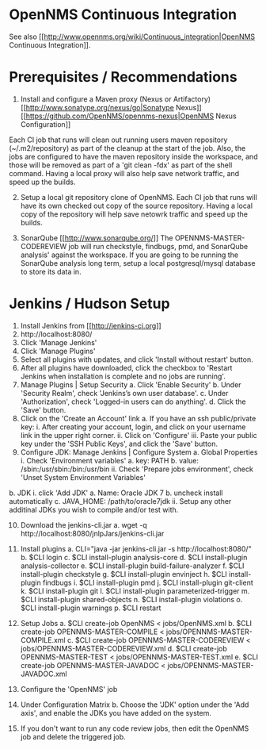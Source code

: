OpenNMS Continuous Integration
==============================

See also [[http://www.opennms.org/wiki/Continuous_integration|OpenNMS Continuous Integration]].

Prerequisites / Recommendations
===============================
1. Install and configure a Maven proxy (Nexus or Artifactory)
[[http://www.sonatype.org/nexus/go|Sonatype Nexus]]
[[https://github.com/OpenNMS/opennms-nexus|OpenNMS Nexus Configuration]]

Each CI job that runs will clean out running users maven repository
(~/.m2/repository) as part of the cleanup at the start of the job. Also,
the jobs are configured to have the maven repository inside the workspace,
and those will be removed as part of a 'git clean -fdx' as part of the
shell command. Having a local proxy will also help save network traffic,
and speed up the builds.

2. Setup a local git repository clone of OpenNMS.
Each CI job that runs will have its own checked out copy of the source repository. Having a local copy
of the repository will help save netowrk traffic and speed up the builds.

3. SonarQube 
[[http://www.sonarqube.org/]]
The OPENNMS-MASTER-CODEREVIEW job will run checkstyle, findbugs, pmd, and
SonarQube analysis' against the workspace. If you are going to be running
the SonarQube analysis long term, setup a local postgresql/mysql database
to store its data in.

Jenkins / Hudson Setup
======================
1. Install Jenkins from [[http://jenkins-ci.org]]
2. http://localhost:8080/
3. Click 'Manage Jenkins'
4. Click 'Manage Plugins'
5. Select all plugins with updates, and click 'Install without restart' button.
6. After all plugins have downloaded, click the checkbox to 'Restart Jenkins when installation is complete and no jobs are running'.
7. Manage Plugins | Setup Security
  a. Click 'Enable Security'
  b. Under 'Security Realm', check 'Jenkins’s own user database'.
  c. Under 'Authorization', check 'Logged-in users can do anything'.
  d. Click the 'Save' button.
8. Click on the 'Create an Account' link
  a. If you have an ssh public/private key:
    i. After creating your account, login, and click on your username link in the upper right corner.
    ii. Click on 'Configure'
    iii. Paste your public key under the 'SSH Public Keys', and click the 'Save' button.
9. Configure JDK:
  Manage Jenkins | Configure System
  a. Global Properties
    i. Check 'Environment variables'
      a. key: PATH
      b. value: /sbin:/usr/sbin:/bin:/usr/bin
    ii. Check 'Prepare jobs environment', check 'Unset System Environment Variables'

  b. JDK
     i. click 'Add JDK'
        a. Name: Oracle JDK 7
        b. uncheck install automatically
        c. JAVA_HOME: /path/to/oracle7jdk
     ii. Setup any other additinal JDKs you wish to compile and/or test with.

10. Download the jenkins-cli.jar
  a. wget -q http://localhost:8080/jnlpJars/jenkins-cli.jar

11. Install plugins
  a. CLI="java -jar jenkins-cli.jar -s http://localhost:8080/"
  b. $CLI login
  c. $CLI install-plugin analysis-core
  d. $CLI install-plugin analysis-collector
  e. $CLI install-plugin build-failure-analyzer
  f. $CLI install-plugin checkstyle
  g. $CLI install-plugin envinject
  h. $CLI install-plugin findbugs
  i. $CLI install-plugin pmd
  j. $CLI install-plugin git-client
  k. $CLI install-plugin git
  l. $CLI install-plugin parameterized-trigger
  m. $CLI install-plugin shared-objects
  n. $CLI install-plugin violations
  o. $CLI install-plugin warnings
  p. $CLI restart

11. Setup Jobs
  a. $CLI create-job OpenNMS < jobs/OpenNMS.xml
  b. $CLI create-job OPENNMS-MASTER-COMPILE < jobs/OPENNMS-MASTER-COMPILE.xml
  c. $CLI create-job OPENNMS-MASTER-CODEREVIEW < jobs/OPENNMS-MASTER-CODEREVIEW.xml
  d. $CLI create-job OPENNMS-MASTER-TEST < jobs/OPENNMS-MASTER-TEST.xml
  e. $CLI create-job OPENNMS-MASTER-JAVADOC < jobs/OPENNMS-MASTER-JAVADOC.xml

12. Configure the 'OpenNMS' job
  1. Under Configuration Matrix
     b. Choose the 'JDK' option under the 'Add axis', and enable the JDKs you have added on the system.

13. If you don't want to run any code review jobs, then edit the OpenNMS job
    and delete the triggered job.
